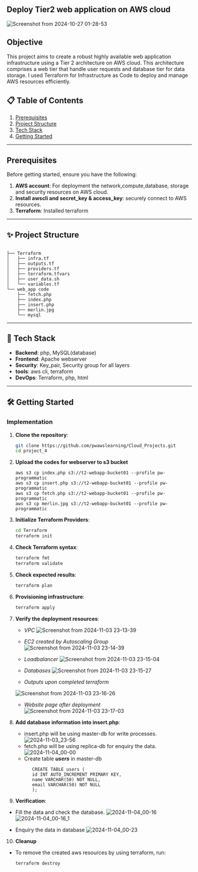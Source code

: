 ## Deploy Tier2 web application on AWS cloud

![Screenshot from 2024-10-27 01-28-53](https://github.com/user-attachments/assets/549c216e-4f28-4152-a948-3ecb4a5f8a13)

## Objective

This project aims to create a robust highly available web application infrastructure using a Tier 2 architecture on AWS cloud. This architecture comprises a web tier that handle user requests and database tier for data storage. I used Terraform for Infrastructure as Code to deploy and manage AWS resources efficiently.

## 📋 Table of Contents
1. [Prerequisites](#prerequisites)
2. [Project Structure](#project-structure)
3. [Tech Stack](#tech-stack)
4. [Getting Started](#getting-started)

---

## Prerequisites

Before getting started, ensure you have the following:

1. **AWS account**: For deployment the network,compute,database, storage and security resources on AWS cloud.
2. **Install awscli and secret_key & access_key**: securely connect to AWS resources.
3. **Terraform**: Installed terraform

---

## ✨ Project Structure <a name="project-structure"></a>
```plaintext

├── Terraform
│   ├── infra.tf
│   ├── outputs.tf
│   ├── providers.tf
│   ├── terraform.tfvars
│   ├── user_data.sh
│   └── variables.tf
└── web_app code
    ├── fetch.php
    ├── index.php
    ├── insert.php
    ├── merlin.jpg
    └── mysql
```
---

## 🚀 Tech Stack <a name="tech-stack"></a>

- **Backend**: php, MySQL(database)
- **Frontend**: Apache webserver
- **Security**: Key_pair, Security group for all layers
- **tools**: aws cli, terraform
- **DevOps**: Terraform, php, html

---

## 🛠 Getting Started <a name="getting-started"></a>


### Implementation
1. **Clone the repository**:
    ```bash
    git clone https://github.com/pwawslearning/Cloud_Projects.git
    cd project_4
    ```

2. **Upload the codes for webserver to s3 bucket**
   ```
   aws s3 cp index.php s3://t2-webapp-bucket01 --profile pw-programmatic
   aws s3 cp insert.php s3://t2-webapp-bucket01 --profile pw-programmatic
   aws s3 cp fetch.php s3://t2-webapp-bucket01 --profile pw-programmatic
   aws s3 cp merlin.jpg s3://t2-webapp-bucket01 --profile pw-programmatic
   
   ```

3. **Initialize Terraform Providers**:
    ```bash
    cd Terraform
    terraform init
    ```
4. **Check Terraform syntax**:
    ```bash
    terraform fmt
    terraform validate
    ```
5. **Check expected results**:
    ```bash
    terraform plan
    ```
6. **Provisioning infrastructure**:
    ```bash
    terraform apply
    ```
7. **Verify the deployment resources**:
   - *VPC*
   ![Screenshot from 2024-11-03 23-13-39](https://github.com/user-attachments/assets/f2c683a1-4f6a-4c1f-894b-d399b9e82916)

   - *EC2 created by Autoscaling Group*
   ![Screenshot from 2024-11-03 23-14-39](https://github.com/user-attachments/assets/ae15a5a1-50b3-4002-95d2-26c547406a8a)

   - *Loadbalancer*
   ![Screenshot from 2024-11-03 23-15-04](https://github.com/user-attachments/assets/23300cc1-fba0-49f2-ae06-bc0dbaf9ea44)

   - *Databases*
   ![Screenshot from 2024-11-03 23-15-27](https://github.com/user-attachments/assets/14f3fd7f-4ba6-48a7-9445-3a7f3ad1b304)

   - *Outputs upon completed terraform*
     
   ![Screenshot from 2024-11-03 23-16-26](https://github.com/user-attachments/assets/b310926d-cd26-47b5-92c7-c6b1c8aff935)

   - *Website page after deployment*
   ![Screenshot from 2024-11-03 23-17-03](https://github.com/user-attachments/assets/fd520f97-1824-43c5-b02a-d05c482ede65)


8. **Add database information into insert.php**:
   - insert.php will be using master-db for write processes.
     ![2024-11-03_23-56](https://github.com/user-attachments/assets/f579dc68-f647-4f73-afdf-44ad91aff7cd)
   - fetch.php will be using replica-db for enquiry the data.
     ![2024-11-04_00-00](https://github.com/user-attachments/assets/b2965afc-275c-4d35-ad5e-1fb39463776a)
   - Create table ***users*** in master-db
     ```
        CREATE TABLE users (
        id INT AUTO_INCREMENT PRIMARY KEY,
        name VARCHAR(50) NOT NULL,
        email VARCHAR(50) NOT NULL
        );
     ```
10. **Verification**:
  - Fill the data and check the database.
    ![2024-11-04_00-16](https://github.com/user-attachments/assets/4a723c95-6316-4555-9ed2-81e7ee859117)
    ![2024-11-04_00-16_1](https://github.com/user-attachments/assets/a5cf524d-2c2b-4511-9305-01c3514ad34d)

  - Enquiry the data in database
    ![2024-11-04_00-23](https://github.com/user-attachments/assets/3aa84720-b96f-436a-b9bf-8d4d19cd6994)

    
10. **Cleanup**
  - To remove the created aws resources by using terraform, run:
    ```bash
    terraform destroy
    ```


